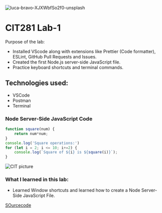 ![luca-bravo-XJXWbfSo2f0-unsplash](https://user-images.githubusercontent.com/84296093/120624483-99493080-c415-11eb-90f5-910b79962760.jpg)

# CIT281 Lab-1
Purpose of the lab: 
* Installed VScode along with extensions like Prettier (Code formatter), ESLint, GitHub Pull Requests and Issues. 
* Created the first Node.js server-side JavaScript file.
* Practice keyboard shortcuts and terminal commands. 

## Technologies used:
* VSCode 
* Postman
* Terminal 


### Node Server-Side JavaScript Code 
```javascript
function square(num) {
    return num*num;
}
console.log('Square operations:')
for (let i = 2; i <= 10; i+=2) {
    console.log(`Square of ${i} is ${square(i)}`);
}
```
![CIT picture](https://user-images.githubusercontent.com/84296093/120624598-b5e56880-c415-11eb-9e14-695f8d280489.jpg)

### What I learned in this lab:
* Learned Window shortcuts and learned how to create a Node Server-Side JavaScript File. 

[SOurcecode](https://ruichen11.github.io/Ruichen11.CIT-Minor/)
